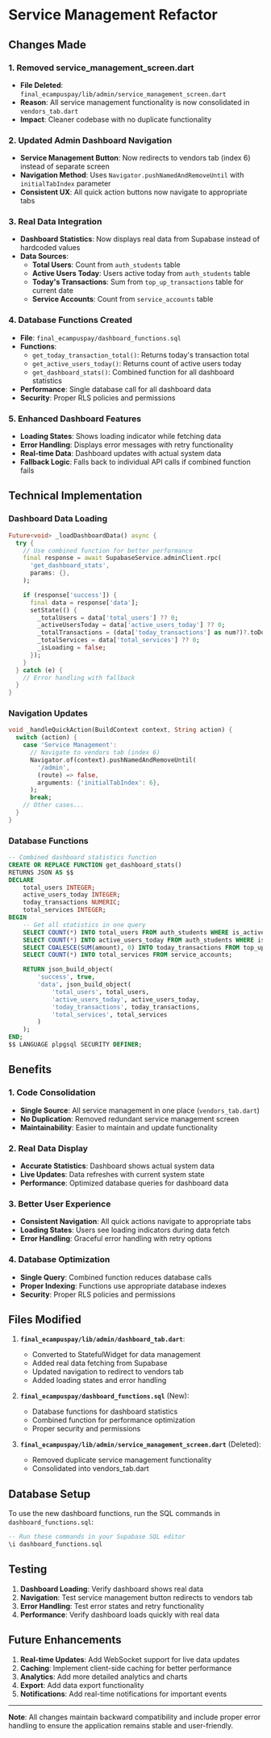 # Service Management Refactor

## Changes Made

### 1. **Removed service_management_screen.dart**

- **File Deleted**: `final_ecampuspay/lib/admin/service_management_screen.dart`
- **Reason**: All service management functionality is now consolidated in `vendors_tab.dart`
- **Impact**: Cleaner codebase with no duplicate functionality

### 2. **Updated Admin Dashboard Navigation**

- **Service Management Button**: Now redirects to vendors tab (index 6) instead of separate screen
- **Navigation Method**: Uses `Navigator.pushNamedAndRemoveUntil` with `initialTabIndex` parameter
- **Consistent UX**: All quick action buttons now navigate to appropriate tabs

### 3. **Real Data Integration**

- **Dashboard Statistics**: Now displays real data from Supabase instead of hardcoded values
- **Data Sources**:
  - **Total Users**: Count from `auth_students` table
  - **Active Users Today**: Users active today from `auth_students` table
  - **Today's Transactions**: Sum from `top_up_transactions` table for current date
  - **Service Accounts**: Count from `service_accounts` table

### 4. **Database Functions Created**

- **File**: `final_ecampuspay/dashboard_functions.sql`
- **Functions**:
  - `get_today_transaction_total()`: Returns today's transaction total
  - `get_active_users_today()`: Returns count of active users today
  - `get_dashboard_stats()`: Combined function for all dashboard statistics
- **Performance**: Single database call for all dashboard data
- **Security**: Proper RLS policies and permissions

### 5. **Enhanced Dashboard Features**

- **Loading States**: Shows loading indicator while fetching data
- **Error Handling**: Displays error messages with retry functionality
- **Real-time Data**: Dashboard updates with actual system data
- **Fallback Logic**: Falls back to individual API calls if combined function fails

## Technical Implementation

### Dashboard Data Loading

```dart
Future<void> _loadDashboardData() async {
  try {
    // Use combined function for better performance
    final response = await SupabaseService.adminClient.rpc(
      'get_dashboard_stats',
      params: {},
    );

    if (response['success']) {
      final data = response['data'];
      setState(() {
        _totalUsers = data['total_users'] ?? 0;
        _activeUsersToday = data['active_users_today'] ?? 0;
        _totalTransactions = (data['today_transactions'] as num?)?.toDouble() ?? 0.0;
        _totalServices = data['total_services'] ?? 0;
        _isLoading = false;
      });
    }
  } catch (e) {
    // Error handling with fallback
  }
}
```

### Navigation Updates

```dart
void _handleQuickAction(BuildContext context, String action) {
  switch (action) {
    case 'Service Management':
      // Navigate to vendors tab (index 6)
      Navigator.of(context).pushNamedAndRemoveUntil(
        '/admin',
        (route) => false,
        arguments: {'initialTabIndex': 6},
      );
      break;
    // Other cases...
  }
}
```

### Database Functions

```sql
-- Combined dashboard statistics function
CREATE OR REPLACE FUNCTION get_dashboard_stats()
RETURNS JSON AS $$
DECLARE
    total_users INTEGER;
    active_users_today INTEGER;
    today_transactions NUMERIC;
    total_services INTEGER;
BEGIN
    -- Get all statistics in one query
    SELECT COUNT(*) INTO total_users FROM auth_students WHERE is_active = true;
    SELECT COUNT(*) INTO active_users_today FROM auth_students WHERE is_active = true AND DATE(updated_at) = CURRENT_DATE;
    SELECT COALESCE(SUM(amount), 0) INTO today_transactions FROM top_up_transactions WHERE DATE(created_at) = CURRENT_DATE;
    SELECT COUNT(*) INTO total_services FROM service_accounts;

    RETURN json_build_object(
        'success', true,
        'data', json_build_object(
            'total_users', total_users,
            'active_users_today', active_users_today,
            'today_transactions', today_transactions,
            'total_services', total_services
        )
    );
END;
$$ LANGUAGE plpgsql SECURITY DEFINER;
```

## Benefits

### 1. **Code Consolidation**

- **Single Source**: All service management in one place (`vendors_tab.dart`)
- **No Duplication**: Removed redundant service management screen
- **Maintainability**: Easier to maintain and update functionality

### 2. **Real Data Display**

- **Accurate Statistics**: Dashboard shows actual system data
- **Live Updates**: Data refreshes with current system state
- **Performance**: Optimized database queries for dashboard data

### 3. **Better User Experience**

- **Consistent Navigation**: All quick actions navigate to appropriate tabs
- **Loading States**: Users see loading indicators during data fetch
- **Error Handling**: Graceful error handling with retry options

### 4. **Database Optimization**

- **Single Query**: Combined function reduces database calls
- **Proper Indexing**: Functions use appropriate database indexes
- **Security**: Proper RLS policies and permissions

## Files Modified

1. **`final_ecampuspay/lib/admin/dashboard_tab.dart`**:

   - Converted to StatefulWidget for data management
   - Added real data fetching from Supabase
   - Updated navigation to redirect to vendors tab
   - Added loading states and error handling

2. **`final_ecampuspay/dashboard_functions.sql`** (New):

   - Database functions for dashboard statistics
   - Combined function for performance optimization
   - Proper security and permissions

3. **`final_ecampuspay/lib/admin/service_management_screen.dart`** (Deleted):
   - Removed duplicate service management functionality
   - Consolidated into vendors_tab.dart

## Database Setup

To use the new dashboard functions, run the SQL commands in `dashboard_functions.sql`:

```sql
-- Run these commands in your Supabase SQL editor
\i dashboard_functions.sql
```

## Testing

1. **Dashboard Loading**: Verify dashboard shows real data
2. **Navigation**: Test service management button redirects to vendors tab
3. **Error Handling**: Test error states and retry functionality
4. **Performance**: Verify dashboard loads quickly with real data

## Future Enhancements

1. **Real-time Updates**: Add WebSocket support for live data updates
2. **Caching**: Implement client-side caching for better performance
3. **Analytics**: Add more detailed analytics and charts
4. **Export**: Add data export functionality
5. **Notifications**: Add real-time notifications for important events

---

**Note**: All changes maintain backward compatibility and include proper error handling to ensure the application remains stable and user-friendly.
